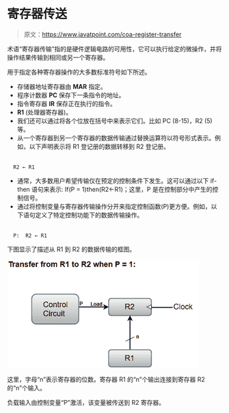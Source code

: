 # 寄存器传送

> 原文：<https://www.javatpoint.com/coa-register-transfer>

术语“寄存器传输”指的是硬件逻辑电路的可用性，它可以执行给定的微操作，并将操作结果传输到相同或另一个寄存器。

用于指定各种寄存器操作的大多数标准符号如下所述。

*   存储器地址寄存器由 **MAR** 指定。
*   程序计数器 **PC** 保存下一条指令的地址。
*   指令寄存器 **IR** 保存正在执行的指令。
*   **R1** (处理器寄存器)。
*   我们还可以通过将各个位放在括号中来表示它们。比如 PC (8-15)，R2 (5)等。
*   从一个寄存器到另一个寄存器的数据传输通过替换运算符以符号形式表示。例如，以下声明表示将 R1 登记册的数据转移到 R2 登记册。

```

  R2 ← R1

```

*   通常，大多数用户希望传输仅在预定的控制条件下发生。这可以通过以下 if-then 语句来表示:
    If(P = 1)then(R2←R1)；这里，P 是在控制部分中产生的控制信号。
*   通过将控制变量与寄存器传输操作分开来指定控制函数(P)更方便。例如，以下语句定义了特定控制功能下的数据传输操作。

```

  P:  R2 ← R1

```

下图显示了描述从 R1 到 R2 的数据传输的框图。

![Register Transfer](img/5a571c8b684af9558f84f5e25cbfeacc.png)

这里，字母“n”表示寄存器的位数。寄存器 R1 的“n”个输出连接到寄存器 R2 的“n”个输入。

负载输入由控制变量“P”激活，该变量被传送到 R2 寄存器。